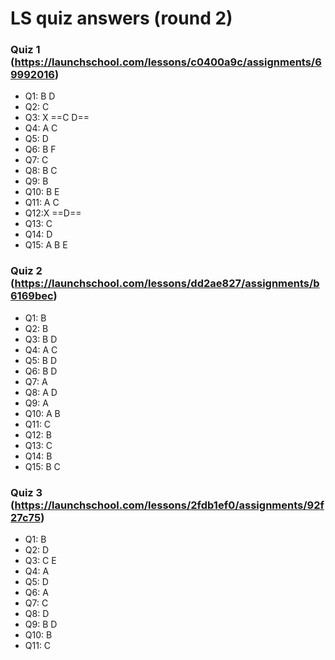 # LS quiz answers (round 2)

### Quiz 1 (https://launchschool.com/lessons/c0400a9c/assignments/69992016)
- Q1:  B D
- Q2:  C
- Q3: X  ==C D==
- Q4:  A C
- Q5:  D
- Q6:  B F
- Q7:  C
- Q8:  B C
- Q9:  B
- Q10: B E
- Q11: A C
- Q12:X ==D==
- Q13: C
- Q14: D
- Q15: A B E

### Quiz 2 (https://launchschool.com/lessons/dd2ae827/assignments/b6169bec)
- Q1:  B
- Q2:  B
- Q3:  B D
- Q4:  A C
- Q5:  B D
- Q6:  B D
- Q7:  A
- Q8:  A D
- Q9:  A
- Q10: A B
- Q11: C
- Q12: B
- Q13: C
- Q14: B
- Q15: B C

### Quiz 3 (https://launchschool.com/lessons/2fdb1ef0/assignments/92f27c75)
- Q1:  B
- Q2:  D
- Q3:  C E
- Q4:  A
- Q5:  D
- Q6:  A
- Q7:  C
- Q8:  D
- Q9:  B D
- Q10: B
- Q11: C